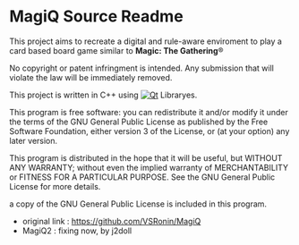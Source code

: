 MagiQ Source Readme
===================

This project aims to recreate a digital and rule-aware enviroment to play a card based board game similar to **Magic: The Gathering**&reg;  

No copyright or patent infringment is intended. Any submission that will violate the law will be immediately removed.

This project is written in C++ using [![Qt](http://i278.photobucket.com/albums/kk113/V-Ronin/QtLogo.png)](http://qt-project.org/) Libraryes.

This program is free software: you can redistribute it and/or modify
it under the terms of the GNU General Public License as published by
the Free Software Foundation, either version 3 of the License, or
(at your option) any later version.

This program is distributed in the hope that it will be useful,
but WITHOUT ANY WARRANTY; without even the implied warranty of
MERCHANTABILITY or FITNESS FOR A PARTICULAR PURPOSE.  See the
GNU General Public License for more details.

a copy of the GNU General Public License is included in this program.

- original link : https://github.com/VSRonin/MagiQ
- MagiQ2 : fixing now, by j2doll
